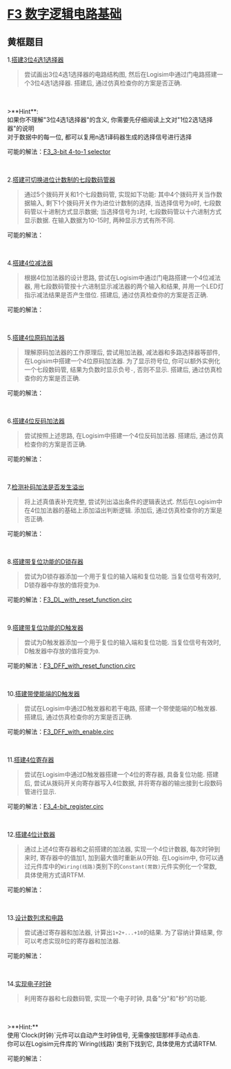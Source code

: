 # [F3 数字逻辑电路基础](https://ysyx.oscc.cc/docs/2407/f/3.html)

## 黄框题目
1.[搭建3位4选1选择器](https://ysyx.oscc.cc/docs/2407/f/3.html#%E7%BC%96%E7%A0%81%E5%99%A8)
    

> 尝试画出3位4选1选择器的电路结构图, 然后在Logisim中通过门电路搭建一个3位4选1选择器. 搭建后, 通过仿真检查你的方案是否正确.
<br>
<br>
>**Hint**:
<br>如果你不理解"3位4选1选择器"的含义, 你需要先仔细阅读上文对"1位2选1选择器"的说明
<br>对于数据中的每一位, 都可以复用n选1译码器生成的选择信号进行选择

可能的解法：[F3_3-bit 4-to-1 selector]( F\F3\F3_3-bit_4-to-1_selector.circ )

<br>

2.[搭建可切换进位计数制的七段数码管器](https://ysyx.oscc.cc/docs/2407/f/3.html#%E7%BC%96%E7%A0%81%E5%99%A8)
    

>通过5个拨码开关和1个七段数码管, 实现如下功能: 其中4个拨码开关当作数据输入, 剩下1个拨码开关作为进位计数制的选择, 当选择信号为`0`时, 七段数码管以十进制方式显示数据; 当选择信号为`1`时, 七段数码管以十六进制方式显示数据. 在输入数据为10-15时, 两种显示方式有所不同.

可能的解法：

<br>

4.[搭建4位减法器](https://ysyx.oscc.cc/docs/2407/f/3.html#%E5%8E%9F%E7%A0%81-sign-and-magnitude)


>根据4位加法器的设计思路, 尝试在Logisim中通过门电路搭建一个4位减法器, 用七段数码管按十六进制显示减法器的两个输入和结果, 并用一个LED灯指示减法结果是否产生借位. 搭建后, 通过仿真检查你的方案是否正确.

可能的解法：

<br>

5.[搭建4位原码加法器](https://ysyx.oscc.cc/docs/2407/f/3.html#%E5%8E%9F%E7%A0%81-sign-and-magnitude)


>理解原码加法器的工作原理后, 尝试用加法器, 减法器和多路选择器等部件, 在Logisim中搭建一个4位原码加法器. 为了显示符号位, 你可以额外实例化一个七段数码管, 结果为负数时显示负号`-`, 否则不显示. 搭建后, 通过仿真检查你的方案是否正确.

可能的解法：

<br>

6.[搭建4位反码加法器](https://ysyx.oscc.cc/docs/2407/f/3.html#%E5%8F%8D%E7%A0%81-one-s-complement)


>尝试按照上述思路, 在Logisim中搭建一个4位反码加法器. 搭建后, 通过仿真检查你的方案是否正确.

可能的解法：


<br>

7.[检测补码加法是否发生溢出](https://ysyx.oscc.cc/docs/2407/f/3.html#%E6%BA%A2%E5%87%BA%E6%A3%80%E6%B5%8B)


>将上述真值表补充完整, 尝试列出溢出条件的逻辑表达式. 然后在Logisim中在4位加法器的基础上添加溢出判断逻辑. 添加后, 通过仿真检查你的方案是否正确.

可能的解法：

<br>

8.[搭建带复位功能的D锁存器](https://ysyx.oscc.cc/docs/2407/f/3.html#d%E9%94%81%E5%AD%98%E5%99%A8)


>尝试为D锁存器添加一个用于复位的输入端和复位功能. 当复位信号有效时, D锁存器中存放的值将变为`0`.

可能的解法：[F3_DL_with_reset_function.circ](F\F3\F3_DL_with_reset_function.circ)

<br>

9.[搭建带复位功能的D触发器](https://ysyx.oscc.cc/docs/2407/f/3.html#d%E8%A7%A6%E5%8F%91%E5%99%A8)


>尝试为D触发器添加一个用于复位的输入端和复位功能. 当复位信号有效时, D触发器中存放的值将变为`0`.

可能的解法：[F3_DFF_with_reset_function.circ](F\F3\F3_DFF_with_reset_function.circ)


<br>

10.[搭建带使能端的D触发器](https://ysyx.oscc.cc/docs/2407/f/3.html#d%E8%A7%A6%E5%8F%91%E5%99%A8)


>尝试在Logisim中通过D触发器和若干电路, 搭建一个带使能端的D触发器. 搭建后, 通过仿真检查你的方案是否正确.

可能的解法：[F3_DFF_with_enable.circ](F\F3\F3_DFF_with_enable.circ)


<br>

11.[搭建4位寄存器](https://ysyx.oscc.cc/docs/2407/f/3.html#%E5%AF%84%E5%AD%98%E5%99%A8)


>尝试在Logisim中通过D触发器搭建一个4位的寄存器, 具备复位功能. 搭建后, 尝试从拨码开关向寄存器写入4位数据, 并将寄存器的输出接到七段数码管进行显示.

可能的解法：[F3_4-bit_register.circ](F\F3\F3_4-bit_register.circ)


<br>

12.[搭建4位计数器](https://ysyx.oscc.cc/docs/2407/f/3.html#%E5%AF%84%E5%AD%98%E5%99%A8)


>通过上述4位寄存器和之前搭建的加法器, 实现一个4位计数器, 每次时钟到来时, 寄存器中的值加1, 加到最大值时重新从0开始. 在Logisim中, 你可以通过元件库中的`Wiring(线路)`类别下的`Constant(常数)`元件实例化一个常数, 具体使用方式请RTFM.

可能的解法：

<br>

13.[设计数列求和电路](https://ysyx.oscc.cc/docs/2407/f/3.html#%E5%AF%84%E5%AD%98%E5%99%A8)


>尝试通过寄存器和加法器, 计算出`1+2+...+10`的结果. 为了容纳计算结果, 你可以考虑实现8位的寄存器和加法器.

可能的解法：

<br>

14.[实现电子时钟](https://ysyx.oscc.cc/docs/2407/f/3.html#%E5%AF%84%E5%AD%98%E5%99%A8)


>利用寄存器和七段数码管, 实现一个电子时钟, 具备"分"和"秒"的功能.
<br>
<br>
>**Hint:** 
<br>使用`Clock(时钟)`元件可以自动产生时钟信号, 无需像按钮那样手动点击. 
<br>你可以在Logisim元件库的`Wiring(线路)`类别下找到它, 具体使用方式请RTFM.

可能的解法：










